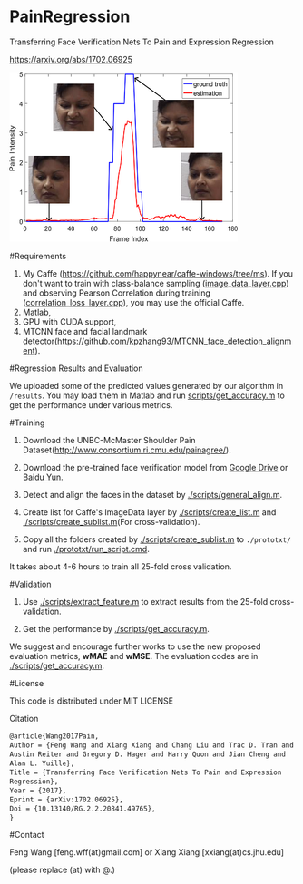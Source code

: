 # PainRegression

Transferring Face Verification Nets To Pain and Expression Regression

https://arxiv.org/abs/1702.06925

![predicted curve](image/curve.png)

#Requirements

1. My Caffe (https://github.com/happynear/caffe-windows/tree/ms). If you don't want to train with class-balance sampling ([image_data_layer.cpp](https://github.com/happynear/caffe-windows/blob/ms/src/caffe/layers/image_data_layer.cpp)) and observing Pearson Correlation during training ([correlation_loss_layer.cpp](https://github.com/happynear/caffe-windows/blob/ms/src/caffe/layers/correlation_loss_layer.cpp)), you may use the official Caffe.
2. Matlab,
3. GPU with CUDA support,
4. MTCNN face and facial landmark detector(https://github.com/kpzhang93/MTCNN_face_detection_alignment).

#Regression Results and Evaluation

We uploaded some of the predicted values generated by our algorithm in `/results`. You may load them in Matlab and run [scripts/get_accuracy.m](https://github.com/happynear/PainRegression/blob/master/scripts/get_accuracy.m) to get the performance under various metrics.

#Training

1. Download the UNBC-McMaster Shoulder Pain Dataset(http://www.consortium.ri.cmu.edu/painagree/). 

2. Download the pre-trained face verification model from [Google Drive](https://drive.google.com/file/d/0B0OhXbSTAU1HUTVhNE1sX1o2STQ/view?usp=sharing) or [Baidu Yun](http://pan.baidu.com/s/1pKOmZZt).

3. Detect and align the faces in the dataset by [./scripts/general_align.m](https://github.com/happynear/PainRegression/blob/master/scripts/general_align.m).

4. Create list for Caffe's ImageData layer by [./scripts/create_list.m](https://github.com/happynear/PainRegression/blob/master/scripts/create_list.m) and [./scripts/create_sublist.m](https://github.com/happynear/PainRegression/blob/master/scripts/create_sublist.m)(For cross-validation).

5. Copy all the folders created by [./scripts/create_sublist.m](https://github.com/happynear/PainRegression/blob/master/scripts/create_sublist.m) to `./prototxt/` and run [./prototxt/run_script.cmd](https://github.com/happynear/PainRegression/blob/master/prototxt/run_script.cmd).

It takes about 4-6 hours to train all 25-fold cross validation.

#Validation

1. Use [./scripts/extract_feature.m](https://github.com/happynear/PainRegression/blob/master/scripts/extract_feature.m) to extract results from the 25-fold cross-validation.

2. Get the performance by [./scripts/get_accuracy.m](https://github.com/happynear/PainRegression/blob/master/scripts/get_accuracy.m).

We suggest and encourage further works to use the new proposed evaluation metrics, **wMAE** and **wMSE**. The evaluation codes are in [./scripts/get_accuracy.m](https://github.com/happynear/PainRegression/blob/master/scripts/get_accuracy.m).

#License

This code is distributed under MIT LICENSE

Citation

```
@article{Wang2017Pain,
Author = {Feng Wang and Xiang Xiang and Chang Liu and Trac D. Tran and Austin Reiter and Gregory D. Hager and Harry Quon and Jian Cheng and Alan L. Yuille},
Title = {Transferring Face Verification Nets To Pain and Expression Regression},
Year = {2017},
Eprint = {arXiv:1702.06925},
Doi = {10.13140/RG.2.2.20841.49765},
}
```

#Contact

Feng Wang [feng.wff(at)gmail.com] or Xiang Xiang [xxiang(at)cs.jhu.edu]

(please replace (at) with @.)
